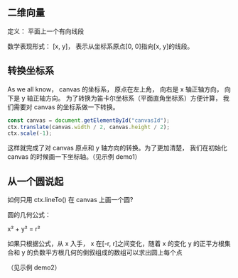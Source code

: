 ## 二维向量

定义： 平面上一个有向线段

数学表现形式： [x, y]， 表示从坐标系原点[0, 0]指向[x, y]的线段。

## 转换坐标系

As we all know， canvas 的坐标系， 原点在左上角， 向右是 x 轴正轴方向， 向下是 y 轴正轴方向。
为了转换为笛卡尔坐标系（平面直角坐标系）方便计算， 我们需要对 canvas 的坐标系做一下转换。

```javascript
const canvas = document.getElementById("canvasId");
ctx.translate(canvas.width / 2, canvas.height / 2);
ctx.scale(-1);
```

这样就完成了对 canvas 原点和 y 轴方向的转换。为了更加清楚， 我们在初始化 canvas 的时候画一下坐标轴。（见示例 demo1）

## 从一个圆说起

如何只用 ctx.lineTo() 在 canvas 上画一个圆?

圆的几何公式：

x² + y² = r²

如果只根据公式，从 x 入手， x 在[-r, r]之间变化，随着 x 的变化 y 的正平方根集合和 y 的负数平方根几何的倒叙组成的数组可以求出圆上每个点

（见示例 demo2）

##
